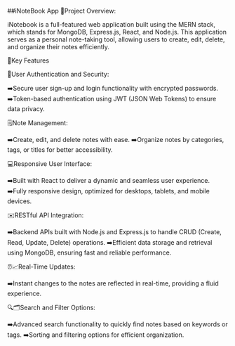 ##iNoteBook App
📝️Project Overview:

iNotebook is a full-featured web application built using the MERN stack, which stands for MongoDB,
Express.js, React, and Node.js. This application serves as a personal note-taking tool, allowing users to
create, edit, delete, and organize their notes efficiently.

🔑Key Features

🔐User Authentication and Security:

➡️Secure user sign-up and login functionality with encrypted passwords.
➡️Token-based authentication using JWT (JSON Web Tokens) to ensure data privacy.


🗒️Note Management:

➡️Create, edit, and delete notes with ease.
➡️Organize notes by categories, tags, or titles for better accessibility.


💻Responsive User Interface:

➡️Built with React to deliver a dynamic and seamless user experience.
➡️Fully responsive design, optimized for desktops, tablets, and mobile devices.


✉️RESTful API Integration:

➡️Backend APIs built with Node.js and Express.js to handle CRUD (Create, Read, Update, Delete) operations.
➡️Efficient data storage and retrieval using MongoDB, ensuring fast and reliable performance.


⏰️📈️Real-Time Updates:

➡️Instant changes to the notes are reflected in real-time, providing a fluid experience.


🔍️🗂️Search and Filter Options:

➡️Advanced search functionality to quickly find notes based on keywords or tags.
➡️Sorting and filtering options for efficient organization.

